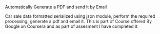 Automatically Generate a PDF and send it by Email

Car sale data formatted serialized using json module, perform the required processing, generate a pdf and email it.
This is part of Course offered By Google on Coursera and as part of assesment I have completed it.
